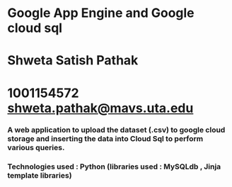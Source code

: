 Google App Engine and Google cloud sql
=============================================
Shweta Satish Pathak
=============================================
1001154572 shweta.pathak@mavs.uta.edu
==================
### A web application to upload the dataset (.csv) to google cloud storage and inserting the data into Cloud Sql to perform various queries.
### Technologies used : Python (libraries used : MySQLdb , Jinja template libraries)